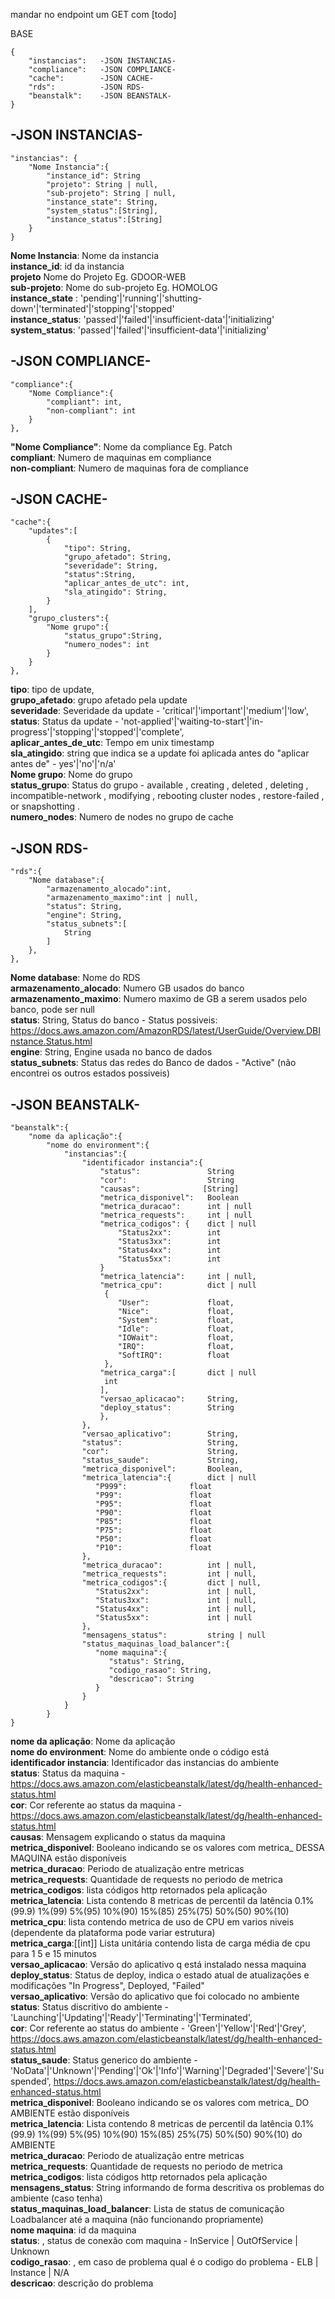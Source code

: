 mandar no endpoint um GET com
[todo]


BASE

    {
    	"instancias":	-JSON INSTANCIAS-
    	"compliance": 	-JSON COMPLIANCE-
    	"cache": 		-JSON CACHE-
    	"rds":			-JSON RDS-
    	"beanstalk":	-JSON BEANSTALK-
    }


## -JSON INSTANCIAS-

    "instancias": {
    	"Nome Instancia":{
    		"instance_id": String
    		"projeto": String | null,
    		"sub-projeto": String | null,
    		"instance_state": String,
    		"system_status":[String],
    		"instance_status":[String]
    	}
    }


**Nome Instancia**:   Nome da instancia  
**instance_id**:      id da instancia  
**projeto**           Nome do Projeto Eg. GDOOR-WEB  
**sub-projeto**:		  Nome do sub-projeto Eg. HOMOLOG  
**instance_state** :	'pending'|'running'|'shutting-down'|'terminated'|'stopping'|'stopped'  
**instance_status**:	'passed'|'failed'|'insufficient-data'|'initializing'  
**system_status**:		'passed'|'failed'|'insufficient-data'|'initializing'  



## -JSON COMPLIANCE-

    "compliance":{
    	"Nome Compliance":{
    		"compliant": int,
    		"non-compliant": int
    	}
    },


**"Nome Compliance"**:	Nome da compliance Eg. Patch  
**compliant**:		Numero de maquinas em compliance  
**non-compliant**:	Numero de maquinas fora de compliance  

## -JSON CACHE-

    "cache":{
    	"updates":[
    		{
    			"tipo": String,
    			"grupo_afetado": String,
    			"severidade": String,
    			"status":String,
    			"aplicar_antes_de_utc": int,
    			"sla_atingido": String,
    		}
    	],
    	"grupo_clusters":{
    		"Nome grupo":{
    			"status_grupo":String,
    			"numero_nodes": int
    		}
    	}
    },



**tipo**:					tipo de update,  
**grupo_afetado**:		grupo afetado pela update  
**severidade**:			Severidade da update - 'critical'|'important'|'medium'|'low',  
**status**:				Status da update - 'not-applied'|'waiting-to-start'|'in-progress'|'stopping'|'stopped'|'complete',  
**aplicar_antes_de_utc**: Tempo em unix timestamp  
**sla_atingido**: 		string que indica se a update foi aplicada antes do "aplicar antes de"  - yes'|'no'|'n/a'  
**Nome grupo**:			Nome do grupo  
**status_grupo**:			Status do grupo - available , creating , deleted , deleting , incompatible-network , modifying , rebooting cluster nodes , restore-failed , or snapshotting .  
**numero_nodes**:			Numero de nodes no grupo de cache  


## -JSON RDS-

    "rds":{
    	"Nome database":{
    		"armazenamento_alocado":int,
    		"armazenamento_maximo":int | null,
    		"status": String,
    		"engine": String,
    		"status_subnets":[
    			String
    		]
    	},
    },

**Nome database**: Nome do RDS  
**armazenamento_alocado**:	Numero GB usados do banco  
**armazenamento_maximo**:		Numero maximo de GB a serem usados pelo banco, pode ser null  
**status**: String,			Status do banco - Status possiveis: https://docs.aws.amazon.com/AmazonRDS/latest/UserGuide/Overview.DBInstance.Status.html  
**engine**: String,			Engine usada no banco de dados  
**status_subnets**:			Status das redes do Banco de dados - "Active" (não encontrei os outros estados possiveis)  


## -JSON BEANSTALK-

    "beanstalk":{
    	"nome da aplicação":{
    		"nome do environment":{
    			"instancias":{
    				"identificador instancia":{
    					"status":				String
    					"cor":					String
    					"causas":  			   [String]
    					"metrica_disponivel":	Boolean
    					"metrica_duracao":		int | null
    					"metrica_requests":		int | null
    					"metrica_codigos": {	dict | null
    						"Status2xx":		int		
    						"Status3xx":		int
    						"Status4xx":		int
    						"Status5xx":		int
    					}
    					"metrica_latencia":		int | null,
    					"metrica_cpu":			dict | null
    					 {
    						"User":				float,			
    						"Nice":				float,
    						"System":			float,
    						"Idle":				float,
    						"IOWait":			float,
    						"IRQ":				float,
    						"SoftIRQ":			float
    					 },
    					"metrica_carga":[		dict | null
    					 int
    					],
    					"versao_aplicacao":		String,
    					"deploy_status":		String
    					},
    				},
    				"versao_aplicativo":		String,
    				"status":					String,
    				"cor":						String,
    				"status_saude":				String,
    				"metrica_disponivel":		Boolean,
    				"metrica_latencia":{		dict | null
    				   "P999":				float
    				   "P99":				float
    				   "P95":				float
    				   "P90":				float
    				   "P85":				float
    				   "P75":				float
    				   "P50":				float
    				   "P10":				float
    				},
    				"metrica_duracao":			int | null,
    				"metrica_requests":			int | null,
    				"metrica_codigos":{			dict | null,
    				   "Status2xx":				int | null,
    				   "Status3xx":				int | null,
    				   "Status4xx":				int | null,
    				   "Status5xx":				int | null
    				},
    				"mensagens_status":			string | null
    				"status_maquinas_load_balancer":{
    				   "nome maquina":{
    					  "status": String,
    					  "codigo_rasao": String,
    					  "descricao": String
    				   }
    				}
    			}
    		}
    }

**nome da aplicação**:		Nome da aplicação  
**nome do environment**:		Nome do ambiente onde o código está  
**identificador instancia**:	Identificador das instancias do ambiente  
**status**:				Status da maquina - https://docs.aws.amazon.com/elasticbeanstalk/latest/dg/health-enhanced-status.html		
**cor**:					Cor referente ao status da maquina - https://docs.aws.amazon.com/elasticbeanstalk/latest/dg/health-enhanced-status.html  
**causas**:				Mensagem explicando o status da maquina  
**metrica_disponivel**:	Booleano indicando se os valores com metrica_ DESSA MAQUINA estão disponíveis  
**metrica_duracao**:		Periodo de atualização entre metricas  
**metrica_requests**:		Quantidade de requests no periodo de metrica  
**metrica_codigos**:		lista códigos http retornados pela aplicação  
**metrica_latencia**:		Lista contendo 8 metricas de percentil da latência 0.1%(99.9) 1%(99) 5%(95) 10%(90) 15%(85) 25%(75) 50%(50) 90%(10)  
**metrica_cpu**:			lista contendo metrica de uso de CPU em varios niveis (dependente da plataforma pode variar estrutura)  
**metrica_carga**:[[int]]	Lista unitária contendo lista de carga média de cpu para 1 5 e 15 minutos   
**versao_aplicacao**:		Versão do aplicativo q está instalado nessa maquina  
**deploy_status**:		Status de deploy, indica o estado atual de atualizações e modificações "In Progress", Deployed, "Failed"  
**versao_aplicativo**:		Versão do aplicativo que foi colocado no ambiente  
**status**:					Status discritivo do ambiente - 'Launching'|'Updating'|'Ready'|'Terminating'|'Terminated',  
**cor**:						Cor referente ao status do ambiente - 'Green'|'Yellow'|'Red'|'Grey', https://docs.aws.amazon.com/elasticbeanstalk/latest/dg/health-enhanced-status.html	 
**status_saude**:				Status generico do ambiente - 'NoData'|'Unknown'|'Pending'|'Ok'|'Info'|'Warning'|'Degraded'|'Severe'|'Suspended', https://docs.aws.amazon.com/elasticbeanstalk/latest/dg/health-enhanced-status.html	  
**metrica_disponivel**:		Booleano indicando se os valores com metrica_ DO AMBIENTE estão disponíveis  
**metrica_latencia**:			Lista contendo 8 metricas de percentil da latência 0.1%(99.9) 1%(99) 5%(95) 10%(90) 15%(85) 25%(75) 50%(50) 90%(10) do AMBIENTE  
**metrica_duracao**:			Periodo de atualização entre metricas  
**metrica_requests**:			Quantidade de requests no periodo de metrica  
**metrica_codigos**:			lista códigos http retornados pela aplicação  
**mensagens_status**:			String informando de forma descritiva os problemas do ambiente (caso tenha)  
**status_maquinas_load_balancer**: Lista de status de comunicação Loadbalancer até a maquina (não funcionando propriamente)  
**nome maquina**:				id da maquina   
**status**: ,					status de conexão com maquina - InService | OutOfService | Unknown  
**codigo_rasao**: ,			em caso de problema qual é o codigo do problema - ELB | Instance | N/A  
**descricao**: 				descrição do problema  



